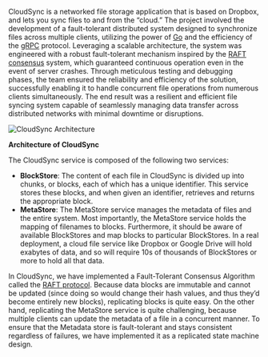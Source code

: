 CloudSync is a networked file storage application that is based on Dropbox, and lets you sync files to and from the “cloud.” The project involved the development of a fault-tolerant distributed system designed to synchronize files across multiple clients, utilizing the power of [Go](https://go.dev/) and the efficiency of the [gRPC](https://grpc.io/) protocol. Leveraging a scalable architecture, the system was engineered with a robust fault-tolerant mechanism inspired by the [RAFT consensus](https://raft.github.io/) system, which guaranteed continuous operation even in the event of server crashes. Through meticulous testing and debugging phases, the team ensured the reliability and efficiency of the solution, successfully enabling it to handle concurrent file operations from numerous clients simultaneously. The end result was a resilient and efficient file syncing system capable of seamlessly managing data transfer across distributed networks with minimal downtime or disruptions.

![CloudSync Architecture](/CloudSync-Architecture.png)

**Architecture of CloudSync**

The CloudSync service is composed of the following two services:

- **BlockStore**: The content of each file in CloudSync is divided up into chunks, or blocks, each of which has a unique identifier. This service stores these blocks, and when given an identifier, retrieves and returns the appropriate block.
- **MetaStore**: The MetaStore service manages the metadata of files and the entire system. Most importantly, the MetaStore service holds the mapping of filenames to blocks. Furthermore, it should be aware of available BlockStores and map blocks to particular BlockStores. In a real deployment, a cloud file service like Dropbox or Google Drive will hold exabytes of data, and so will require 10s of thousands of BlockStores or more to hold all that data.

In CloudSync, we have implemented a Fault-Tolerant Consensus Algorithm called the [RAFT protocol](https://raft.github.io/). Because data blocks are immutable and cannot be updated (since doing so would change their hash values, and thus they’d become entirely new blocks), replicating blocks is quite easy. On the other hand, replicating the MetaStore service is quite challenging, because multiple clients can update the metadata of a file in a concurrent manner. To ensure that the Metadata store is fault-tolerant and stays consistent regardless of failures, we have implemented it as a replicated state machine design.
